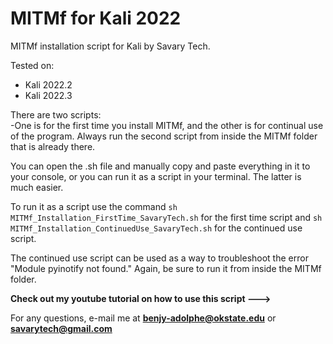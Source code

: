 # MITMf for Kali 2022

MITMf installation script for Kali by Savary Tech. 

Tested on:
* Kali 2022.2
* Kali 2022.3

There are two scripts:<br>
-One is for the first time you install MITMf, and the other is for continual use of the program. Always run the second script from inside the MITMf folder that is already there.

You can open the .sh file and manually copy and paste everything in it to your console, or you can run it as a script in your terminal. The latter is much easier.

To run it as a script use the command ```sh MITMf_Installation_FirstTime_SavaryTech.sh``` for the first time script and  ```sh MITMf_Installation_ContinuedUse_SavaryTech.sh``` for the continued use script.

The continued use script can be used as a way to troubleshoot the error "Module pyinotify not found." Again, be sure to run it from inside the MITMf folder.

**Check out my youtube tutorial on how to use this script --->**

For any questions, e-mail me at **benjy-adolphe@okstate.edu** or **savarytech@gmail.com**


